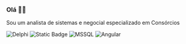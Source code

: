 ### Olá 👋🏼
Sou um analista de sistemas e negocial especializado em Consórcios

![Delphi](https://img.shields.io/badge/Delphi-red?style=flat-square&logo=Delphi&logoColor=red&labelColor=white) ![Static Badge](https://img.shields.io/badge/C%23-purple?style=flat-square&logo=c%23&logoColor=purple&labelColor=white) ![MSSQL](https://img.shields.io/badge/SQL%20Server-red?style=flat-square&logo=microsoftsqlServer&logoColor=red&labelColor=white) ![Angular](https://img.shields.io/badge/Angular-red?style=flat-square&logo=Angular&logoColor=red&labelColor=white)
